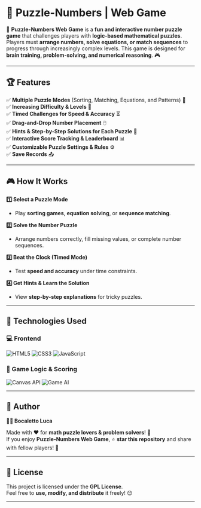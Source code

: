 # 🔢 Puzzle-Numbers | Web Game  

🚀 **Puzzle-Numbers Web Game** is a **fun and interactive number puzzle game** that challenges players with **logic-based mathematical puzzles**. Players must **arrange numbers, solve equations, or match sequences** to progress through increasingly complex levels. This game is designed for **brain training, problem-solving, and numerical reasoning**. 🎮  

---

## 🏆 Features  

✅ **Multiple Puzzle Modes** (Sorting, Matching, Equations, and Patterns) 🎯  
✅ **Increasing Difficulty & Levels** 🔢  
✅ **Timed Challenges for Speed & Accuracy** ⏳  
✅ **Drag-and-Drop Number Placement** 🖱️  
✅ **Hints & Step-by-Step Solutions for Each Puzzle** 📝  
✅ **Interactive Score Tracking & Leaderboard** 📊  
✅ **Customizable Puzzle Settings & Rules** ⚙️  
✅ **Save Records** 📤  

---

## 🎮 How It Works  

**1️⃣ Select a Puzzle Mode**  
   - Play **sorting games**, **equation solving**, or **sequence matching**.  

**2️⃣ Solve the Number Puzzle**  
   - Arrange numbers correctly, fill missing values, or complete number sequences.  

**3️⃣ Beat the Clock (Timed Mode)**  
   - Test **speed and accuracy** under time constraints.  

**4️⃣ Get Hints & Learn the Solution**  
   - View **step-by-step explanations** for tricky puzzles.  

---

## 🔗 Technologies Used  

### 💻 **Frontend**  

![HTML5](https://img.shields.io/badge/HTML5-%23E34F26.svg?&style=flat&logo=html5&logoColor=white)
![CSS3](https://img.shields.io/badge/CSS3-%231572B6.svg?&style=flat&logo=css3&logoColor=white)
![JavaScript](https://img.shields.io/badge/JavaScript-%23F7DF1E.svg?&style=flat&logo=javascript&logoColor=black)

### 🎯 **Game Logic & Scoring**  

![Canvas API](https://img.shields.io/badge/Canvas-%23FF5722.svg?&style=flat)
![Game AI](https://img.shields.io/badge/Game-Logic-%234285F4.svg?&style=flat)

---

## 📜 Author  

**👨‍💻 Bocaletto Luca**  

Made with ❤️ for **math puzzle lovers & problem solvers**! 🔢  
If you enjoy **Puzzle-Numbers Web Game**, ⭐ **star this repository** and share with fellow players! 🚀  

---

## 🔗 License  

This project is licensed under the **GPL License**.  
Feel free to **use, modify, and distribute** it freely! 😊  

---
